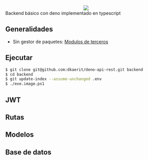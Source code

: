 <center><img src="https://i.imgur.com/GtgLBvg.png"></center>
Backend básico con deno implementado en typescript

## Generalidades
  * Sin gestor de paquetes: [Modulos de terceros](https://deno.land/x)

## Ejecutar

```bash
$ git clone git@github.com:dkaerit/deno-api-rest.git backend
$ cd backend
$ git update-index --assume-unchanged .env
$ ./exe.image.ps1
```

## JWT

## Rutas

## Modelos

## Base de datos
